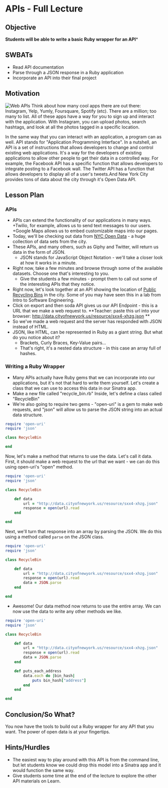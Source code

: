 # APIs - Full Lecture

## Objective
**Students will be able to write a basic Ruby wrapper for an API***

## SWBATs

+ Read API documentation
+ Parse through a JSON response in a Ruby application
+ Incorporate an API into their final project

## Motivation
![Web APIs](https://s3.amazonaws.com/after-school-assets/API.png)
Think about how many cool apps there are out there: Instagram, Yelp, Yumly, Foursquare, Spotify (etc). There are a million; too many to list. All of these apps have a way for you to sign up and interact with the application. With Instagram, you can upload photos, search hashtags, and look at all the photos tagged in a specific location. 

In the same way that you can interact with an application, a program can as well. API stands for "Application Programming Interface". In a nutshell, an API is a set of instructions that allows developers to change and control existing web applications. It's a way for the developers of existing applications to allow other people to get their data in a controlled way. For example, the Facebook API has a specific function that allows developers to integrate posting to a Facebook wall. The Twitter API has a function that allows developers to display all of a user's tweets.And New York City provides tons of data about the city through it's Open Data API. 

## Lesson Plan

### APIs

+ APIs can extend the functionality of our applications in many ways. 
	+Twilio, for example, allows us to send text messages to our users. 
	+Google Maps allows us to embed customizable maps into our pages. 
+ Today, we'll be checking out data from [NYC Open Data](https://nycopendata.socrata.com/) - a huge collection of data sets from the city. 
+ These APIs, and many others, such as Giphy and Twitter, will return us data in the form of JSON.
	+ JSON stands for JavaScript Object Notation - we'll take a closer look at how it works in a minute. 
+ Right now, take a few minutes and browse through some of the available datasets. Choose one that's interesting to you. 
	+ Give the students a few minutes - prompt them to call out some of the interesting APIs that they notice.
+ Right now, let's look together at an API showing the location of [Public Recycling Bins](https://data.cityofnewyork.us/Environment/Public-Recycling-Bins/sxx4-xhzg) in the city. Some of you may have seen this in a lab from Intro to Software Engineering.
+ Click on export and then soda API gives us our API Endpoint - this is a URL that we make a web request to. **Teacher: paste this url into your browser: http://data.cityofnewyork.us/resource/sxx4-xhzg.json **
+ So we've made a web request and the server has responded with JSON instead of HTML. 
+ JSON, like HTML, can be represented in Ruby as a giant string. But what do you notice about it? 
	+ Brackets, Curly Braces, Key-Value pairs...
	+ That's right, it's a nested data structure - in this case an array full of hashes.

### Writing a Ruby Wrapper

+ Many APIs actually have Ruby gems that we can incorporate into our applications, but it's not that hard to write them yourself. Let's create a class that we can use to access this data in our Sinatra app.
+ Make a new file called "recycle_bin.rb" Inside, let's define a class called "RecycleBin"
+ We're also going to require two gems - "open-uri" is a gem to make web requests, and "json" will allow us to parse the JSON string into an actual data structure. 
```ruby
require 'open-uri'
require 'json'

class RecycleBin

end
```

Now, let's make a method that returns to use the data. Let's call it data. First, it should make a web request to the url that we want - we can do this using open-uri's "open" method. 

```ruby
require 'open-uri'
require 'json'

class RecycleBin

	def data
		url = "http://data.cityofnewyork.us/resource/sxx4-xhzg.json"
		response = open(url).read
	end

end
```

Next, we'll turn that response into an array by parsing the JSON. We do this using a method called `parse` on the JSON class.

```ruby
require 'open-uri'
require 'json'

class RecycleBin

	def data
		url = "http://data.cityofnewyork.us/resource/sxx4-xhzg.json"
		response = open(url).read
		data = JSON.parse
	end

end
```

+ Awesome! Our data method now returns to use the entire array. We can now use the data to write any other methods we like. 

```ruby
require 'open-uri'
require 'json'

class RecycleBin

	def data
		url = "http://data.cityofnewyork.us/resource/sxx4-xhzg.json"
		response = open(url).read
		data = JSON.parse
	end

	def puts_each_address
		data.each do |bin_hash|
			puts bin_hash["address"]
		end
	end

end
```
## Conclusion/So What?
You now have the tools to build out a Ruby wrapper for any API that you want. The power of open data is at your fingertips. 

## Hints/Hurdles

+ The easiest way to play around with this API is from the command line, but let students know we could drop this model into a Sinatra app and it would function the same way. 
+ Give students some time at the end of the lecture to explore the other API materials on Learn. 


